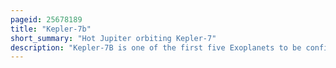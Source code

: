 ```yaml
---
pageid: 25678189
title: "Kepler-7b"
short_summary: "Hot Jupiter orbiting Kepler-7"
description: "Kepler-7B is one of the first five Exoplanets to be confirmed by Nasa's Kepler Spacecraft, and was confirmed in the first 33. 5 Days of Kepler's Science Operations. It orbits a Star slightly hotter and significantly bigger than the Sun which is expected to reach the End of the main Sequence very soon. Kepler-7b is a hot Jupiter that is about half the mass of Jupiter, but is nearly 1. At the Time of its Discovery Kepler-7B was 5 Times its Size the second most diffuse Planet known surpassing only Wasp-17B. It orbits its Host Star every five Days at a Distance of around 006 Au. Kepler-7B was announced on 4 january 2010 in the american astronomical Society's annual Meeting. It is the first extrasolar Planet to have a crude Map of Cloud Coverage."
---
```

